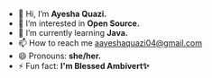 - 👋 Hi, I’m <strong>Ayesha Quazi.</strong>
- 👀 I’m interested in <strong>Open Source.</strong>
- 🌱 I’m currently learning <strong>Java.</strong>
- 📫 How to reach me aayeshaquazi04@gmail.com
- 😄 Pronouns: <strong>she/her.</strong>
- ⚡ Fun fact: <strong>I'm Blessed Ambivert✨</strong>
<!---
ayesha-quazi/ayesha-quazi is a ✨ special ✨ repository because its `README.md` (this file) appears on your GitHub profile.
You can click the Preview link to take a look at your changes.
--->
